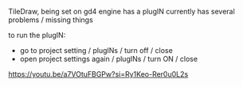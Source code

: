 TileDraw, being set on gd4 engine has a plugIN
currently has several problems / missing things

to run the plugIN:

- go to project setting / plugINs / turn off / close
- open project settings again / plugINs / turn ON / close

https://youtu.be/a7VOtuFBGPw?si=Ry1Keo-Rer0u0L2s

